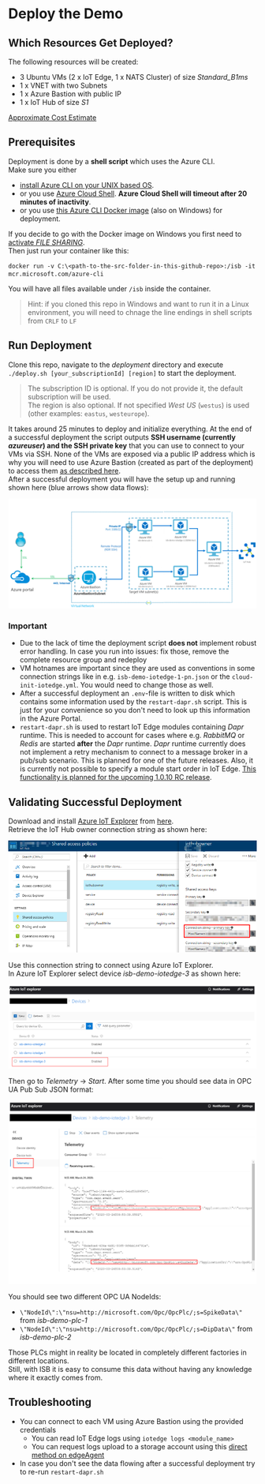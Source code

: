 # Deploy the Demo

## Which Resources Get Deployed?

The following resources will be created:

- 3 Ubuntu VMs (2 x IoT Edge, 1 x NATS Cluster) of size _Standard_B1ms_
- 1 x VNET with two Subnets
- 1 x Azure Bastion with public IP
- 1 x IoT Hub of size _S1_

[Approximate Cost Estimate](https://azure.com/e/fb7a1c2c06e44177831868871bedd335)

## Prerequisites

Deployment is done by a __shell script__ which uses the Azure CLI.  
Make sure you either

- [install Azure CLI on your UNIX based OS](https://docs.microsoft.com/en-us/cli/azure/install-azure-cli?view=azure-cli-latest).
- or you use [Azure Cloud Shell](https://docs.microsoft.com/en-us/azure/cloud-shell/overview). __Azure Cloud Shell will timeout after 20 minutes of inactivity__.  
- or you use [this Azure CLI Docker image](https://docs.microsoft.com/en-us/cli/azure/run-azure-cli-docker?view=azure-cli-latest) (also on Windows) for deployment.

If you decide to go with the Docker image on Windows you first need to [activate _FILE SHARING_](https://docs.docker.com/docker-for-windows/#docker-settings-dialog).  
Then just run your container like this:

```none
docker run -v C:\<path-to-the-src-folder-in-this-github-repo>:/isb -it mcr.microsoft.com/azure-cli
```
You will have all files available under `/isb` inside the container.

> Hint: if you cloned this repo in Windows and want to run it in a Linux environment, you will need to chnage the line endings in shell scripts from `CRLF` to `LF`

## Run Deployment

Clone this repo, navigate to the _deployment_ directory and execute `./deploy.sh [your_subscriptionId] [region]` to start the deployment.

> The subscription ID is optional.
> If you do not provide it, the default subscription will be used.  
> The region is also optional.
> If not specified _West US_ (`westus`) is used (other examples: `eastus`, `westeurope`).

It takes around 25 minutes to deploy and initialize everything.
At the end of a successful deployment the script outputs __SSH username (currently _azureuser_) and the SSH private key__ that you can use to connect to your VMs via SSH.
None of the VMs are exposed via a public IP address which is why you will need to use Azure Bastion (created as part of the deployment) to access them [as described here](https://docs.microsoft.com/bs-cyrl-ba/azure/bastion/bastion-connect-vm-ssh#privatekey).  
After a successful deployment you will have the setup up and running shown here (blue arrows show data flows):

![Architectural Diagram of the Deployment](img/deployment.png)

### Important

- Due to the lack of time the deployment script __does not__ implement robust error handling. In case you run into issues: fix those, remove the complete resource group and redeploy
- VM hotnames are important since they are used as conventions in some connection strings like in e.g. `isb-demo-iotedge-1-pn.json` or the `cloud-init-iotedge.yml`. You would need to change those as well.
- After a successful deployment an `.env`-file is written to disk which contains some information used by the `restart-dapr.sh` script. This is just for your convenience so you don't need to look up this information in the Azure Portal.
- `restart-dapr.sh` is used to restart IoT Edge modules containing _Dapr_ runtime. This is needed to account for cases where e.g. _RabbitMQ_ or _Redis_ are started __after__ the _Dapr_ runtime. _Dapr_ runtime currently does not implement a retry mechanism to connect to a message broker in a pub/sub scenario. This is planned for one of the future releases. Also, it is currently not possible to specify a module start order in IoT Edge. [This functionality is planned for the upcoming 1.0.10 RC release](https://github.com/Azure/iotedge/blob/master/doc/ModuleStartupOrder.md).

## Validating Successful Deployment

Download and install [Azure IoT Explorer](https://github.com/Azure/azure-iot-explorer) from [here](https://github.com/Azure/azure-iot-explorer/releases).  
Retrieve the IoT Hub owner connection string as shown here:

![IoT Hub Connection String Screenshot](img/iothub_connection.png)

Use this connection string to connect using Azure IoT Explorer.  
In Azure IoT Explorer select device _isb-demo-iotedge-3_ as shown here:

![Azure IoT Explorer isb-demo-iotedge-3 Device Screenshot](img/select_device_in_explorer.png)

Then go to _Telemetry_ -> _Start_. After some time you should see data in OPC UA Pub Sub JSON format:

![Azure IoT Explorer Data Flow via Device Telemetry Screenshot](img/data_flow_in_explorer.png)

You should see two different OPC UA NodeIds:

- `\"NodeId\":\"nsu=http://microsoft.com/Opc/OpcPlc/;s=SpikeData\"` from _isb-demo-plc-1_
- `\"NodeId\":\"nsu=http://microsoft.com/Opc/OpcPlc/;s=DipData\"` from _isb-demo-plc-2_

Those PLCs might in reality be located in completely different factories in different locations.  
Still, with ISB it is easy to consume this data without having any knowledge where it exactly comes from.

## Troubleshooting

- You can connect to each VM using Azure Bastion using the provided credentials
  - You can read IoT Edge logs using `iotedge logs <module_name>`
  - You can request logs upload to a storage account using this [direct method on edgeAgent](https://github.com/Azure/iotedge/blob/master/doc/built-in-logs-pull.md)
- In case you don't see the data flowing after a successful deployment try to re-run `restart-dapr.sh`
